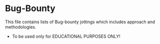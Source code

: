 # Bug-Bounty

This file contains lists of Bug-bounty jottings which includes approach and methodologies.

- To be used only for EDUCATIONAL PURPOSES ONLY!
